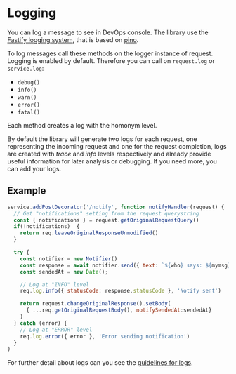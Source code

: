 # Logging

You can log a message to see in DevOps console. The library use the [Fastify logging system](https://www.fastify.io/docs/v2.0.x/Logging/), that is based on [pino](https://github.com/pinojs/pino).

To log messages call these methods on the logger instance of request. Logging is enabled by default. Therefore you can call on `request.log` or `service.log`:

* `debug()`
* `info()`
* `warn()`
* `error()`
* `fatal()`

Each method creates a log with the homonym level.

By default the library will generate two logs for each request, one representing the incoming request and one for the request completion, logs are created with *trace* and *info* levels respectively and already provide useful information for later analysis or debugging. If you need more, you can add your logs.

## Example

```js
service.addPostDecorator('/notify', function notifyHandler(request) {
  // Get "notifications" setting from the request querystring
  const { notifications } = request.getOriginalRequestQuery()
  if(!notifications)  {
    return req.leaveOriginalResponseUnmodified()
  }

  try {
    const notifier = new Notifier()
    const response = await notifier.send({ text: `${who} says: ${mymsg}`})
    const sendedAt = new Date();

    // Log at "INFO" level
    req.log.info({ statusCode: response.statusCode }, 'Notify sent')

    return request.changeOriginalResponse().setBody(
      { ...req.getOriginalRequestBody(), notifySendedAt:sendedAt}
    )
  } catch (error) {
    // Log at "ERROR" level
    req.log.error({ error }, 'Error sending notification')
  }
) 
```

For further detail about logs can you see the [guidelines for logs](https://docs.mia-platform.eu/docs/development_suite/monitoring/resources/pods#pod-logs).
